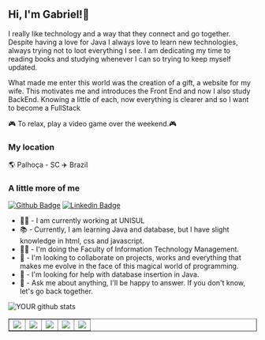 <h2>Hi, I'm Gabriel!👋</h2> 


I really like technology and a way that they connect and go together. 
Despite having a love for Java I always love to learn new technologies, always trying not to loot everything I see. I am dedicating my time to reading books and studying whenever I can so trying to keep myself updated.

What made me enter this world was the creation of a gift, a website for my wife.
This motivates me and introduces the Front End and now I also study BackEnd.
Knowing a little of each, now everything is clearer and so I want to become a FullStack



🎮 To relax, play a video game over the weekend.🎮

<h3> My location </h3>
  🌎 Palhoça - SC ✈️ Brazil


<h3>A little more of me</h3>

[![Github Badge](https://img.shields.io/badge/-Github-000?style=flat-square&logo=Github&logoColor=white&link=https://github.com/programacaogabriel/)](https://github.com/programacaogabriel/)
[![Linkedin Badge](https://img.shields.io/badge/-LinkedIn-blue?style=flat-square&logo=Linkedin&logoColor=white&link=https://www.linkedin.com/in/gabrielmartinsdasilva/
)](https://www.linkedin.com/in/gabrielmartinsdasilva/)




-  🧑‍💻 - I am currently working at UNISUL
-  📚   -  Currently, I am learning Java and database, but I have slight knowledge in html, css and javascript.
-  👨‍🎓 - I'm doing the Faculty of Information Technology Management.
-  🤝   -  I'm looking to collaborate on projects, works and everything that makes me evolve in the face of this magical world of programming.
-  🤔   -  I'm looking for help with database insertion in Java.
-  💬   -  Ask me about anything, I'll be happy to answer. If you don't know, let's go back together.



<table border="1">
<tr>
<td> <img src="https://img.shields.io/badge/MySQL-00000F?style=for-the-badge&logo=mysql&logoColor=white"/></td>
<td> <img src="https://img.shields.io/badge/Java-ED8B00?style=for-the-badge&logo=java&logoColor=white"/></td>
<td> <img src="https://img.shields.io/badge/JavaScript-F7DF1E?style=for-the-badge&logo=javascript&logoColor=black"/></td>
<td> <img src="https://img.shields.io/badge/HTML5-E34F26?style=for-the-badge&logo=html5&logoColor=white"/></td>
<td> <img src="https://img.shields.io/badge/CSS3-1572B6?style=for-the-badge&logo=css3&logoColor=white"/></td>
 </tr>

![YOUR github stats](https://github-readme-stats.vercel.app/api?username=programacaogabriel)

